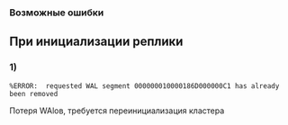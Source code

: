 ### Возможные ошибки

## При инициализации реплики

### 1)

```b
%ERROR:  requested WAL segment 000000010000186D000000C1 has already been removed
```

Потеря WAlов, требуется переинициализация кластера
